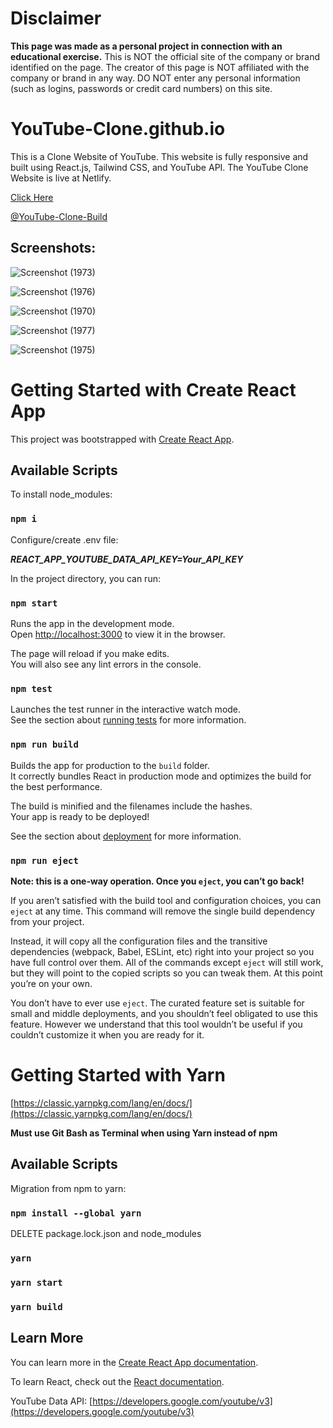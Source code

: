 <h1>Disclaimer</h1>

**This page was made as a personal project in connection with an educational exercise.**
This is NOT the official site of the company or brand identified on the page. The creator of this page is NOT affiliated with the company or brand in any way. DO NOT enter any personal information (such as logins, passwords or credit card numbers) on this site.

# YouTube-Clone.github.io
This is a Clone Website of YouTube. This website is fully responsive and built using React.js, Tailwind CSS, and YouTube API. The YouTube Clone Website is live at Netlify.

[Click Here](https://youtube-lite-debajyotitalukder-github.netlify.app/)


[@YouTube-Clone-Build](https://github.com/DebajyotiTalukder2001/YouTube-Clone-Build)


<h2>Screenshots:</h2>



![Screenshot (1973)](https://github.com/DebajyotiTalukder2001/YouTube-Clone.github.io/assets/136104351/bbb148d5-639c-4b74-985f-9a2e8827a172)



![Screenshot (1976)](https://github.com/DebajyotiTalukder2001/YouTube-Clone.github.io/assets/136104351/75830f36-e35c-4b99-9a6f-cf3a94eef415)




![Screenshot (1970)](https://github.com/DebajyotiTalukder2001/YouTube-Clone.github.io/assets/136104351/6c8ec4da-138d-4a23-acec-449bd763e204)




![Screenshot (1977)](https://github.com/DebajyotiTalukder2001/YouTube-Clone.github.io/assets/136104351/140f6e6e-f5c3-455f-bd76-f14d24eda534)





![Screenshot (1975)](https://github.com/DebajyotiTalukder2001/YouTube-Clone.github.io/assets/136104351/3d6cc516-ac04-4b87-9c0e-81ab5e4f6620)



# Getting Started with Create React App

This project was bootstrapped with [Create React App](https://github.com/facebook/create-react-app).

## Available Scripts


To install node_modules: 

### `npm i`

Configure/create .env file:

***REACT_APP_YOUTUBE_DATA_API_KEY=Your_API_KEY***

In the project directory, you can run:

### `npm start`

Runs the app in the development mode.\
Open [http://localhost:3000](http://localhost:3000) to view it in the browser.

The page will reload if you make edits.\
You will also see any lint errors in the console.

### `npm test`

Launches the test runner in the interactive watch mode.\
See the section about [running tests](https://facebook.github.io/create-react-app/docs/running-tests) for more information.

### `npm run build`

Builds the app for production to the `build` folder.\
It correctly bundles React in production mode and optimizes the build for the best performance.

The build is minified and the filenames include the hashes.\
Your app is ready to be deployed!

See the section about [deployment](https://facebook.github.io/create-react-app/docs/deployment) for more information.

### `npm run eject`

**Note: this is a one-way operation. Once you `eject`, you can’t go back!**

If you aren’t satisfied with the build tool and configuration choices, you can `eject` at any time. This command will remove the single build dependency from your project.

Instead, it will copy all the configuration files and the transitive dependencies (webpack, Babel, ESLint, etc) right into your project so you have full control over them. All of the commands except `eject` will still work, but they will point to the copied scripts so you can tweak them. At this point you’re on your own.

You don’t have to ever use `eject`. The curated feature set is suitable for small and middle deployments, and you shouldn’t feel obligated to use this feature. However we understand that this tool wouldn’t be useful if you couldn’t customize it when you are ready for it.


# Getting Started with Yarn

[https://classic.yarnpkg.com/lang/en/docs/](https://classic.yarnpkg.com/lang/en/docs/)

**Must use Git Bash as Terminal when using Yarn instead of npm**

## Available Scripts

Migration from npm to yarn:

### `npm install --global yarn`

DELETE package.lock.json and node_modules

### `yarn`

### `yarn start`

### `yarn build`

## Learn More

You can learn more in the [Create React App documentation](https://create-react-app.dev/docs/getting-started/).

To learn React, check out the [React documentation](https://react.dev/).

YouTube Data API: [https://developers.google.com/youtube/v3](https://developers.google.com/youtube/v3)
